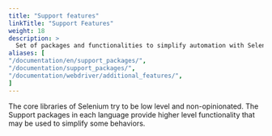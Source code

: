 ```yaml
---
title: "Support features"
linkTitle: "Support Features"
weight: 18
description: >
  Set of packages and functionalities to simplify automation with Selenium.
aliases: [
"/documentation/en/support_packages/",
"/documentation/support_packages/",
"/documentation/webdriver/additional_features/",
]
---
```


The core libraries of Selenium try to be low level and non-opinionated.
The Support packages in each language provide higher level functionality that
may be used to simplify some behaviors.
